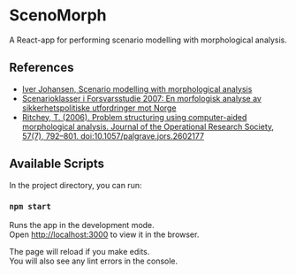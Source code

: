 # ScenoMorph

A React-app for performing scenario modelling with morphological analysis.

## References
- [Iver Johansen, Scenario modelling with morphological analysis](https://sci-hub.se/10.1016/j.techfore.2017.05.016)
- [Scenarioklasser i Forsvarsstudie 2007: En morfologisk analyse
av sikkerhetspolitiske utfordringer mot Norge](https://www.ffi.no/no/Rapporter/06-02664.pdf)
- [Ritchey, T. (2006). Problem structuring using computer-aided morphological analysis. Journal of the Operational Research Society, 57(7), 792–801. doi:10.1057/palgrave.jors.2602177](https://sci-hub.se/10.1057/palgrave.jors.2602177)

## Available Scripts

In the project directory, you can run:

### `npm start`

Runs the app in the development mode.\
Open [http://localhost:3000](http://localhost:3000) to view it in the browser.

The page will reload if you make edits.\
You will also see any lint errors in the console.
